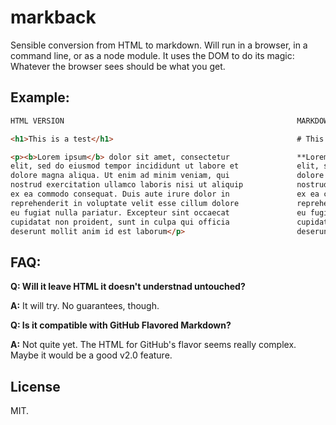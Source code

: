 # markback

Sensible conversion from HTML to markdown. Will run in
a browser, in a command line, or as a node module.
It uses the DOM to do its magic: Whatever the browser
sees should be what you get.

## Example:

```html
HTML VERSION                                                    MARKDOWN VERSION

<h1>This is a test</h1>                                         # This is a test

<p><b>Lorem ipsum</b> dolor sit amet, consectetur               **Lorem ipsum** dolor sit amet, consectetur
elit, sed do eiusmod tempor incididunt ut labore et             elit, sed do eiusmod tempor incididunt ut labore et
dolore magna aliqua. Ut enim ad minim veniam, qui               dolore magna aliqua. Ut enim ad minim veniam, quis
nostrud exercitation ullamco laboris nisi ut aliquip            nostrud exercitation ullamco laboris nisi ut aliquip
ex ea commodo consequat. Duis aute irure dolor in               ex ea commodo consequat. Duis aute irure dolor in
reprehenderit in voluptate velit esse cillum dolore             reprehenderit in voluptate velit esse cillum dolore
eu fugiat nulla pariatur. Excepteur sint occaecat               eu fugiat nulla pariatur. Excepteur sint occaecat
cupidatat non proident, sunt in culpa qui officia               cupidatat non proident, sunt in culpa qui officia
deserunt mollit anim id est laborum</p>                         deserunt mollit anim id est laborum
```

## FAQ:

**Q: Will it leave HTML it doesn't understnad untouched?**

**A:** It will try. No guarantees, though.

**Q: Is it compatible with GitHub Flavored Markdown?**

**A:** Not quite yet. The HTML for GitHub's flavor seems really
complex. Maybe it would be a good v2.0 feature.

## License

MIT.
